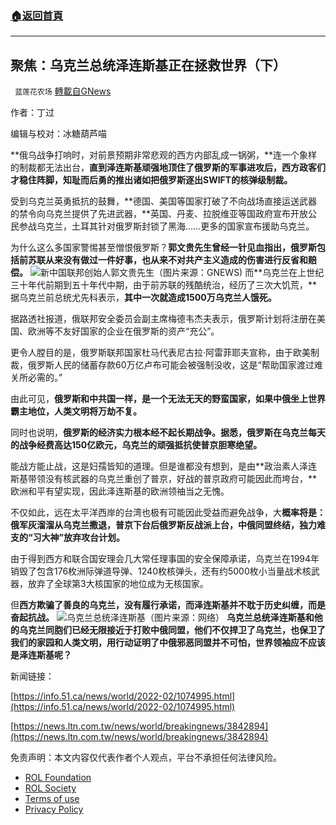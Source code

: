 ###  [:house:返回首頁](https://github.com/ourhimalayas/txt)
---


## 聚焦：乌克兰总统泽连斯基正在拯救世界（下）
` 蓝莲花农场` [轉載自GNews](https://gnews.org/zh-hans/2083801/)

作者：丁过

编辑与校对：冰糖葫芦喵

**俄乌战争打响时，对前景预期非常悲观的西方内部乱成一锅粥，**连一个象样的制裁都无法出台，**直到泽连斯基顽强地顶住了俄罗斯的军事进攻后，西方政客们才稳住阵脚，知耻而后勇的推出诸如把俄罗斯逐出SWIFT的核弹级制裁。**

受到乌克兰英勇抵抗的鼓舞，**德国、美国等国家打破了不向战场直接运送武器的禁令向乌克兰提供了先进武器，**英国、丹麦、拉脱维亚等国政府宣布开放公民参战乌克兰，土耳其针对俄罗斯封锁了黑海……更多的国家宣布援助乌克兰。

为什么这么多国家警惕甚至憎恨俄罗斯？**郭文贵先生曾经一针见血指出，俄罗斯包括前苏联从来没有做过一件好事，也从来不对共产主义造成的伤害进行反省和赔偿。**
![](https://assets.gnews.org/wp-content/uploads/2022/02/文贵先生.jpg)新中国联邦创始人郭文贵先生（图片来源：GNEWS)
而**乌克兰在上世纪三十年代前期到五十年代中期，由于前苏联的残酷统治，经历了三次大饥荒，**据乌克兰前总统尤先科表示，**其中一次就造成1500万乌克兰人饿死。**

据路透社报道，俄联邦安全委员会副主席梅德韦杰夫表示，俄罗斯计划将注册在美国、欧洲等不友好国家的企业在俄罗斯的资产“充公”。

更令人膛目的是，俄罗斯联邦国家杜马代表尼古拉·阿雷菲耶夫宣称，由于欧美制裁，俄罗斯人民的储蓄存款60万亿卢布可能会被强制没收，这是“帮助国家渡过难关所必需的。”

由此可见，**俄罗斯和中共国一样，是一个无法无天的野蛮国家，如果中俄坐上世界霸主地位，人类文明将万劫不复。**

同时也说明，**俄罗斯的经济实力根本经不起长期战争。据悉，俄罗斯在乌克兰每天的战争经费高达150亿欧元，乌克兰的顽强抵抗使普京胆寒绝望。**

能战方能止战，这是妇孺皆知的道理。但是谁都没有想到，是由**政治素人泽连斯基带领没有核武器的乌克兰重创了普京，好战的普京政府可能因此而垮台，**欧洲和平有望实现，因此泽连斯基的欧洲领䄂当之无愧。

不仅如此，远在太平洋西岸的台湾也极有可能因此受益而避免战争，大**概率将是：俄军灰溜溜从乌克兰撒退，普京下台后俄罗斯反战派上台，中俄同盟终结，独力难支的“习大神”放弃攻台计划。**

由于得到西方和联合国安理会几大常任理事国的安全保障承诺，乌克兰在1994年销毁了包含176枚洲际弹道导弹、1240枚核弹头，还有约5000枚小当量战术核武器，放弃了全球第3大核国家的地位成为无核国家。

但**西方欺骗了善良的乌克兰，没有履行承诺，而泽连斯基并不耽于历史纠缠，而是奋起抗战。**
![](https://assets.gnews.org/wp-content/uploads/2022/02/泽连斯基.jpg)乌克兰总统泽连斯基（图片来源：网络）
**乌克兰总统泽连斯基和他的乌克兰同胞们已经无限接近于打败中俄同盟，他们不仅捍卫了乌克兰，也保卫了我们的家园和人类文明，用行动证明了中俄邪恶同盟并不可怕，世界领袖应不应该是泽连斯基呢？**

新闻链接：

[https://info.51.ca/news/world/2022-02/1074995.html](https://info.51.ca/news/world/2022-02/1074995.html)

[https://news.ltn.com.tw/news/world/breakingnews/3842894](https://news.ltn.com.tw/news/world/breakingnews/3842894)



 

免责声明：本文内容仅代表作者个人观点，平台不承担任何法律风险。

- [ROL Foundation](https://rolfoundation.org/)
- [ROL Society](https://rolsociety.org/)
- [Terms of use](https://gnews.org/terms-of-use-3/)
- [Privacy Policy](https://gnews.org/privacy-policy/)
